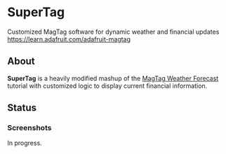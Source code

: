 # SuperTag
Customized MagTag software for dynamic weather and financial updates https://learn.adafruit.com/adafruit-magtag

## About
**SuperTag** is a heavily modified mashup of the [MagTag Weather Forecast](https://learn.adafruit.com/magtag-weather/overview) tutorial with customized logic to display current financial information.

## Status
### Screenshots
In progress.
